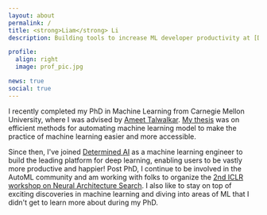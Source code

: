 ```yaml
---
layout: about
permalink: /
title: <strong>Liam</strong> Li 
description: Building tools to increase ML developer productivity at [Determined AI](https://determined.ai/).

profile:
  align: right
  image: prof_pic.jpg

news: true
social: true
---
```


I recently completed my PhD in Machine Learning from Carnegie Mellon University, where I was advised by [Ameet Talwalkar](https://www.cs.cmu.edu/~atalwalk/). [My thesis](https://www.ml.cmu.edu/research/phd-dissertation-pdfs/thesis_li_liam.pdf) was on efficient methods for automating machine learning model to make the practice of machine learning easier and more accessible.

Since then, I've joined [Determined AI](https://determined.ai) as a machine learning engineer to build the leading platform for deep learning, enabling users to be vastly more productive and happier!
Post PhD, I continue to be involved in the AutoML community and am working with folks to organize the [2nd ICLR workshop on Neural Architecture Search](https://sites.google.com/view/nas2021).  I also like to stay on top of  exciting discoveries in machine learning and diving into areas of ML that I didn't get to learn more about during my PhD.  

